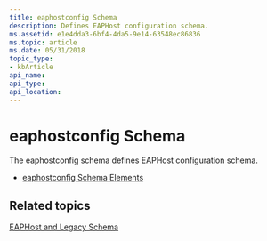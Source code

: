 ```yaml
---
title: eaphostconfig Schema
description: Defines EAPHost configuration schema.
ms.assetid: e1e4dda3-6bf4-4da5-9e14-63548ec86836
ms.topic: article
ms.date: 05/31/2018
topic_type: 
- kbArticle
api_name: 
api_type: 
api_location: 
---
```


# eaphostconfig Schema

The eaphostconfig schema defines EAPHost configuration schema.

-   [eaphostconfig Schema Elements](eaphostconfigschema-elements.md)

## Related topics

<dl> <dt>

[EAPHost and Legacy Schema](eaphost-schemas.md)
</dt> </dl>

 

 




